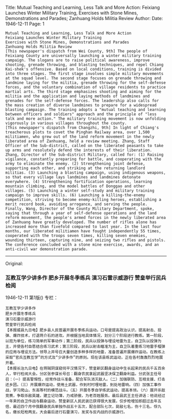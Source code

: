 Title: Mutual Teaching and Learning, Less Talk and More Action: Feixiang Launches Winter Military Training, Exercises with Stone Mines, Demonstrations and Parades; Zanhuang Holds Militia Review
Author:
Date: 1946-12-11
Page: 1

    Mutual Teaching and Learning, Less Talk and More Action
    Feixiang Launches Winter Military Training
    Exercises with Stone Mines, Demonstrations and Parades
    Zanhuang Holds Militia Review
    [This newspaper's dispatch from Wei County, 9th] The people of Feixiang County are universally launching a winter military training campaign. The slogans are to raise political awareness, improve shooting, grenade throwing, and blasting techniques, and repel Chiang Kai-shek's offensive. Based on local conditions, training is divided into three stages. The first stage involves simple military movements at the squad level. The second stage focuses on grenade throwing and landmine laying for the militia, grenade throwing for the self-defense forces, and the voluntary combination of village residents to practice martial arts. The third stage emphasizes shooting and aiming for the militia and the application and laying methods of landmines and grenades for the self-defense forces. The leadership also calls for the mass creation of diverse landmines to prepare for a widespread blasting campaign. The training adopts a "mutual teaching and learning between officers and soldiers" approach and the principle of "less talk and more action." The military training movement is now unfolding vigorously in various villages throughout the county.
    [This newspaper's dispatch from Changzhi, 9th] In light of Chiang's treacherous plots to covet the Pinghan Railway area, over 1,500 militiamen, who grew out of the land reform movement in the newly liberated area of Zanhuang, held a review meeting. Zhang, Staff Officer of the Sub-district, called on the liberated peasants to take up arms and resolutely defend the interests of their liberation. Zhang, Director of the Sub-district Military, called for: (1) Raising vigilance, constantly preparing for battle, and cooperating with the army to eliminate the enemy. (2) Strengthening joint defense, supporting each other, and striking at the returning landlord militias. (3) Launching a blasting campaign, using indigenous weapons, so that every village lays landmines and landmines detonate everywhere. (4) Strengthening fortification operations, learning mountain climbing, and the model battles of Donggao and other villages. (5) Launching a winter self-study and military training campaign to improve skills. (6) Launching a killing-the-enemy competition, striving to become enemy-killing heroes, establishing a merit record book, avoiding arrogance, and serving the people. Finally, Wang, Director of the County Military Department, spoke, saying that through a year of self-defense operations and the land reform movement, the people's armed forces in the newly liberated area of Zanhuang have greatly developed. The number of rifles alone has increased more than fivefold compared to last year. In the last four months, our liberated militiamen have fought independently 55 times, cooperated with the troops seven times, killing seven enemies, wounding thirteen, capturing nine, and seizing two rifles and pistols. The conference concluded with a stone mine exercise, awards, and an anti-civil war demonstration parade.



<hr /> 

Original: 


### 互教互学少讲多作  肥乡开展冬季练兵  演习石雷示威游行  赞皇举行民兵检阅

1946-12-11
第1版()
专栏：

    互教互学少讲多作
    肥乡开展冬季练兵
    演习石雷示威游行
    赞皇举行民兵检阅
    【本报威县九日电】肥乡县人民普遍开展冬季练兵运动。口号是提高政治认识，提高射击、投弹、爆炸技术，打退蒋介石的进攻。并根据当地具体情况，划分三个阶段进行教练。第一阶段，以班为单位，练习简单的军事动作；第二阶段，民兵以投弹与埋设地雷为主，自卫队以投弹为主，并使各村自愿结合练习武术；第三阶段，民兵以射击瞄准为主，自卫队着重练习地雷手榴弹的应用与埋设方法。领导上并号召大量创造多种多样的地雷，准备普遍开展爆炸运动。在教练上采取“官兵互教互学”的方式及“少讲多作”的原则。现在该县练武运动，正在各村轰轰烈烈地展开着。
    【本报长治九日电】在蒋贼阴谋窥伺平汉情况下，赞皇新区翻身运动中生长起来的民兵千五百余人，举行检阅大会。分区张参谋长号召：翻身农民拿起武器坚决保卫翻身利益。分武张主任号召：（一）提高警惕性，经常作战斗准备，配合军队消灭敌人。（二）加强联防、互相支援、打击还乡团。（三）开展爆炸运动，使用土武器，作到村村埋地雷，到处地雷响。（四）加强工事作战，学习爬山，东高等村的模范战斗。（五）开展冬季自学练武运动，提高本领。（六）展开杀敌竞赛，争取杀敌英雄，建立记功簿，力戒骄傲，为老百姓服务。最后县武王主任讲话：他说经过一年来的自卫作战与翻身运动，赞皇新区人民武装已获得很大发展，仅步枪增加即超过去年五倍，最近四个月中我翻身民兵单独作战五十五次，配合部队七次，毙敌七名，伤十三名，俘九名，缴长短枪两支。大会最后进行石雷演习，发奖与反内战的示威游行。
